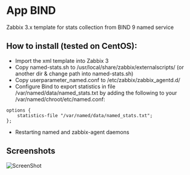 # App BIND

Zabbix 3.x template for stats collection from BIND 9 named service

## How to install (tested on CentOS):
* Import the xml template into Zabbix 3
* Copy named-stats.sh to /usr/local/share/zabbix/externalscripts/ (or another dir & change path into named-stats.sh)
* Copy userparameter_named.conf to /etc/zabbix/zabbix_agentd.d/
* Configure Bind to export statistics in file /var/named/data/named_stats.txt by adding the following to your /var/named/chroot/etc/named.conf:
```
options {
    statistics-file "/var/named/data/named_stats.txt";
};
```
* Restarting named and zabbix-agent daemons

## Screenshots

![ScreenShot](https://raw.github.com/aGGre55or/zabbix-app-bind/master/screenshots/zabbix-app-bind.png)

